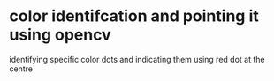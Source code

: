 # color identifcation and pointing it using opencv
 identifying specific color dots and indicating them using red dot at the centre
